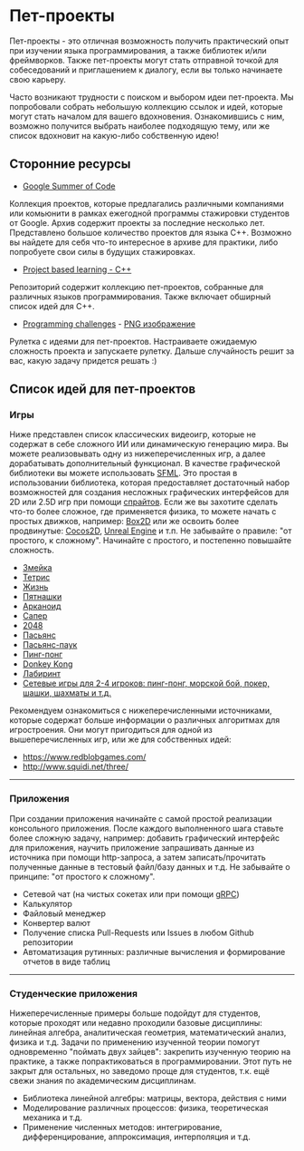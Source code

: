 # Пет-проекты

Пет-проекты - это отличная возможность получить практический опыт при изучении языка программирования, а также библиотек и/или фреймворков. Также пет-проекты могут стать отправной точкой для собеседований и приглашением к диалогу, если вы только начинаете свою карьеру.

Часто возникают трудности с поиском и выбором идеи пет-проекта. Мы попробовали собрать небольшую коллекцию ссылок и идей, которые могут стать началом для вашего вдохновения. Ознакомившись с ним, возможно получится выбрать наиболее подходящую тему, или же список вдохновит на какую-либо собственную идею!

## Сторонние ресурсы

* [Google Summer of Code](https://summerofcode.withgoogle.com/archive)

Коллекция проектов, которые предлагались различными компаниями или комьюнити в рамках ежегодной программы стажировки студентов от Google. Архив содержит проекты за последние несколько лет. Представлено большое количество проектов для языка C++. Возможно вы найдете для себя что-то интересное в архиве для практики, либо попробуете свои силы в будущих стажировках.

* [Project based learning - C++](https://github.com/practical-tutorials/project-based-learning#cc)

Репозиторий содержит коллекцию пет-проектов, собранные для различных языков программирования. Также включает обширный список идей для C++.

* [Programming challenges](https://programming-challenges.jeremyjaydan.dev/) - [PNG изображение](https://programming-challenges.jeremyjaydan.dev/media/programming-challenges-v4.0.png)

Рулетка с идеями для пет-проектов. Настраиваете ожидаемую сложность проекта и запускаете рулетку. Дальше случайность решит за вас, какую задачу придется решать :)


## Список идей для пет-проектов

### Игры

Ниже представлен список классических видеоигр, которые не содержат в себе сложного ИИ или динамическую генерацию мира. Вы можете реализовывать одну из нижеперечисленных игр, а далее дорабатывать дополнительный функционал. В качестве графической библиотеки вы можете использовать [SFML](https://www.sfml-dev.org/). Это простая в использовании библиотека, которая предоставляет достаточный набор возможностей для создания несложных графических интерфейсов для 2D или 2.5D игр при помощи [спрайтов](https://ru.wikipedia.org/wiki/%D0%A1%D0%BF%D1%80%D0%B0%D0%B9%D1%82_(%D0%BA%D0%BE%D0%BC%D0%BF%D1%8C%D1%8E%D1%82%D0%B5%D1%80%D0%BD%D0%B0%D1%8F_%D0%B3%D1%80%D0%B0%D1%84%D0%B8%D0%BA%D0%B0)). Если же вы захотите сделать что-то более сложное, где применяется физика, то можете начать с простых движков, например: [Box2D](https://box2d.org/) или же освоить более продвинутые: [Cocos2D](https://www.cocos.com/en/), [Unreal Engine](https://www.unrealengine.com/en-US/) и т.п. Не забывайте о правиле: "от простого, к сложному". Начинайте с простого, и постепенно повышайте сложность.

* [Змейка](https://habr.com/ru/company/microsoftlumia/blog/136629/)
* [Тетрис](https://ru.wikipedia.org/wiki/%D0%A2%D0%B5%D1%82%D1%80%D0%B8%D1%81)
* [Жизнь](https://ru.wikipedia.org/wiki/%D0%98%D0%B3%D1%80%D0%B0_%C2%AB%D0%96%D0%B8%D0%B7%D0%BD%D1%8C%C2%BB)
* [Пятнашки](https://ru.wikipedia.org/wiki/%D0%A2%D0%B5%D1%82%D1%80%D0%B8%D1%81)
* [Арканоид](https://ru.wikipedia.org/wiki/Arkanoid)
* [Сапер](https://ru.wikipedia.org/wiki/%D0%A1%D0%B0%D0%BF%D1%91%D1%80_(%D0%B8%D0%B3%D1%80%D0%B0))
* [2048](https://ru.wikipedia.org/wiki/2048_(%D0%B8%D0%B3%D1%80%D0%B0))
* [Пасьянс](https://ru.wikipedia.org/wiki/%D0%9F%D0%B0%D1%81%D1%8C%D1%8F%D0%BD%D1%81)
* [Пасьянс-паук](https://ru.wikipedia.org/wiki/%D0%9F%D0%B0%D1%83%D0%BA_(%D0%BF%D0%B0%D1%81%D1%8C%D1%8F%D0%BD%D1%81))
* [Пинг-понг](https://ru.wikipedia.org/wiki/Pong_(%D0%B8%D0%B3%D1%80%D0%B0))
* [Donkey Kong](https://ru.wikipedia.org/wiki/Donkey_Kong)
* [Лабиринт](https://ru.wikipedia.org/wiki/%D0%9B%D0%B0%D0%B1%D0%B8%D1%80%D0%B8%D0%BD%D1%82_(%D0%B6%D0%B0%D0%BD%D1%80))
* [Сетевые игры для 2-4 игроков: пинг-понг, морской бой, покер, шашки, шахматы и т.д.](https://ru.wikipedia.org/wiki/%D0%9C%D0%BD%D0%BE%D0%B3%D0%BE%D0%BF%D0%BE%D0%BB%D1%8C%D0%B7%D0%BE%D0%B2%D0%B0%D1%82%D0%B5%D0%BB%D1%8C%D1%81%D0%BA%D0%B0%D1%8F_%D0%B8%D0%B3%D1%80%D0%B0)

Рекомендуем ознакомиться с нижеперечисленными источниками, которые содержат больше информации о различных алгоритмах для игростроения. Они могут пригодиться для одной из вышеперечисленных игр, или же для собственных идей:
* https://www.redblobgames.com/
* http://www.squidi.net/three/


---

### Приложения

При создании приложения начинайте с самой простой реализации консольного приложения. После каждого выполненного шага ставьте более сложную задачу, например: добавить графический интерфейс для приложения, научить приложение запрашивать данные из источника при помощи http-запроса, а затем записать/прочитать полученные данные в тестовый файл/базу данных и т.д. Не забывайте о принципе: "от простого к сложному".

* Сетевой чат (на чистых сокетах или при помощи [gRPC](https://grpc.io/docs/languages/cpp/quickstart/))
* Калькулятор
* Файловый менеджер
* Конвертер валют
* Получение списка Pull-Requests или Issues в любом Github репозитории
* Автоматизация рутинных: различные вычисления и формирование отчетов в виде таблиц

--- 

### Студенческие приложения

Нижеперечисленные примеры больше подойдут для студентов, которые проходят или недавно проходили базовые дисциплины: линейная алгебра, аналитическая геометрия, математический анализ, физика и т.д. Задачи по применению изученной теории помогут одновременно "поймать двух зайцев": закрепить изученную теорию на практике, а также попрактиковаться в программировании. Этот путь не закрыт для остальных, но заведомо проще для студентов, т.к. ещё свежи знания по академическим дисциплинам.

* Библиотека линейной алгебры: матрицы, вектора, действия с ними
* Моделирование различных процессов: физика, теоретическая механика и т.д.
* Применение численных методов: интегрирование, дифференцирование, аппроксимация, интерполяция и т.д.